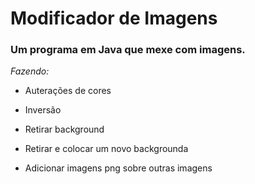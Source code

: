 ﻿# Modificador de Imagens

### Um programa em Java que mexe com imagens.

*Fazendo:*

* Auterações de cores

* Inversão

* Retirar background

* Retirar e colocar um novo backgrounda

* Adicionar imagens png sobre outras imagens
